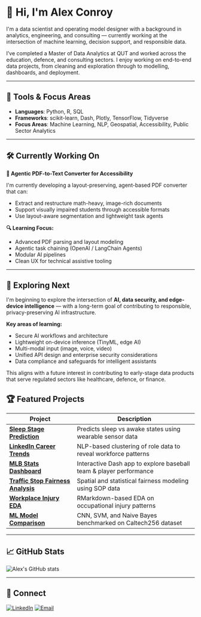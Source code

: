 # 👋 Hi, I'm Alex Conroy

I'm a data scientist and operating model designer with a background in analytics, engineering, and consulting — currently working at the intersection of machine learning, decision support, and responsible data.

I’ve completed a Master of Data Analytics at QUT and worked across the education, defence, and consulting sectors. I enjoy working on end-to-end data projects, from cleaning and exploration through to modelling, dashboards, and deployment.

---

## 🧠 Tools & Focus Areas

- **Languages**: Python, R, SQL  
- **Frameworks**: scikit-learn, Dash, Plotly, TensorFlow, Tidyverse  
- **Focus Areas**: Machine Learning, NLP, Geospatial, Accessibility, Public Sector Analytics  

---

## 🛠️ Currently Working On

**🧩 Agentic PDF-to-Text Converter for Accessibility**

I'm currently developing a layout-preserving, agent-based PDF converter that can:
- Extract and restructure math-heavy, image-rich documents  
- Support visually impaired students through accessible formats  
- Use layout-aware segmentation and lightweight task agents  

**🔍 Learning Focus:**
- Advanced PDF parsing and layout modeling  
- Agentic task chaining (OpenAI / LangChain Agents)  
- Modular AI pipelines  
- Clean UX for technical assistive tooling

---

## 🔎 Exploring Next

I'm beginning to explore the intersection of **AI, data security, and edge-device intelligence** — with a long-term goal of contributing to responsible, privacy-preserving AI infrastructure.

**Key areas of learning:**
- Secure AI workflows and architecture  
- Lightweight on-device inference (TinyML, edge AI)  
- Multi-modal input (image, voice, video)  
- Unified API design and enterprise security considerations  
- Data compliance and safeguards for intelligent assistants

This aligns with a future interest in contributing to early-stage data products that serve regulated sectors like healthcare, defence, or finance.



## 🏆 Featured Projects

| Project | Description |
|--------|-------------|
| [**Sleep Stage Prediction**](https://github.com/Alex-J-Conroy/sleep-stage-prediction) | Predicts sleep vs awake states using wearable sensor data |
| [**LinkedIn Career Trends**](https://github.com/Alex-J-Conroy/linkedin-nlp-career-trends) | NLP-based clustering of role data to reveal workforce patterns |
| [**MLB Stats Dashboard**](https://github.com/Alex-J-Conroy/mlb-dashboard) | Interactive Dash app to explore baseball team & player performance |
| [**Traffic Stop Fairness Analysis**](https://github.com/Alex-J-Conroy/us-traffic-stop-analysis) | Spatial and statistical fairness modeling using SOP data |
| [**Workplace Injury EDA**](https://github.com/Alex-J-Conroy/workplace-injury-analysis) | RMarkdown-based EDA on occupational injury patterns |
| [**ML Model Comparison**](https://github.com/Alex-J-Conroy/comparison-of-ML-approaches) | CNN, SVM, and Naive Bayes benchmarked on Caltech256 dataset |

---

## 📈 GitHub Stats

![Alex's GitHub stats](https://github-readme-stats.vercel.app/api?username=Alex-J-Conroy&show_icons=true&theme=default)

---

## 🔗 Connect

[![LinkedIn](https://img.shields.io/badge/-LinkedIn-0077B5?style=flat&logo=linkedin)](https://www.linkedin.com/in/alex-j-conroy/)
[![Email](https://img.shields.io/badge/-Email-D14836?style=flat&logo=gmail&logoColor=white)](mailto:alex.j.conroy@gmail.com)
